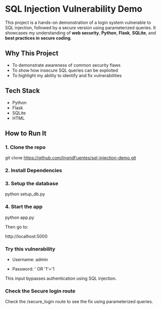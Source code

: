 # SQL Injection Vulnerability Demo

This project is a hands-on demonstration of a login system vulnerable to SQL injection, followed by a secure version using parameterized queries. It showcases my understanding of **web security**, **Python**, **Flask**, **SQLite**, and **best practices in secure coding**.


## Why This Project

- To demonstrate awareness of common security flaws
- To show how insecure SQL queries can be exploited
- To highlight my ability to identify and fix vulnerabilities


## Tech Stack

- Python
- Flask
- SQLite
- HTML


## How to Run It

### 1. Clone the repo

git clone https://github.com/IngridFuentes/sql-injection-demo.git

### 2. Install Dependencies

### 3. Setup the database

python setup_db.py

### 4. Start the app

python app.py

Then go to:

http://localhost:5000

### Try this vulnerability

- Username: admin

- Password: ' OR '1'='1

This input bypasses authentication using SQL injection.

###  Check the Secure login route

Check the /secure_login route to see the fix using parameterized queries.
